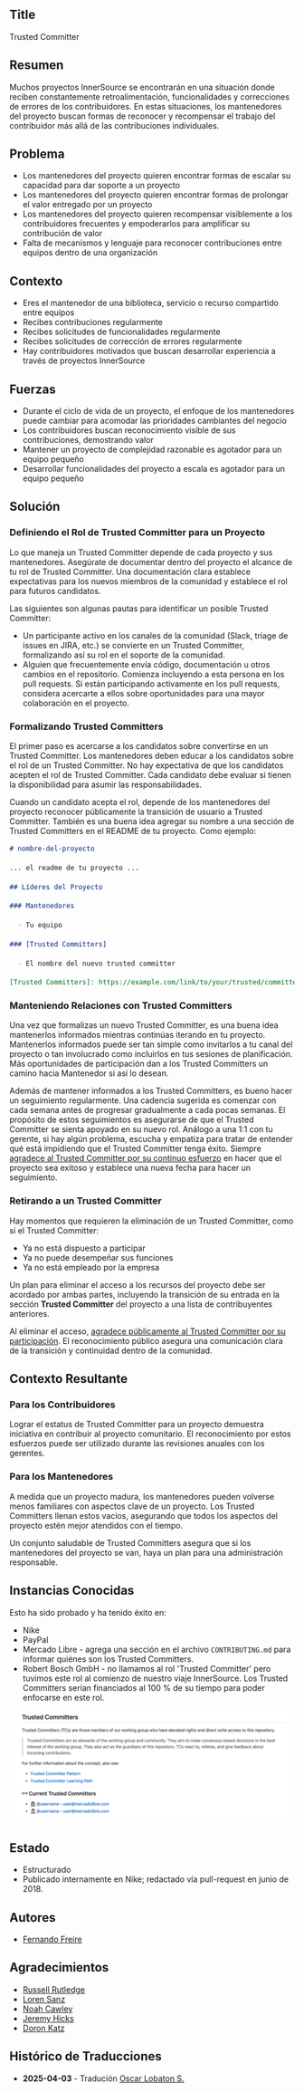 ## Title

Trusted Committer

## Resumen

Muchos proyectos InnerSource se encontrarán en una situación donde reciben constantemente retroalimentación, funcionalidades y correcciones de errores de los contribuidores. En estas situaciones, los mantenedores del proyecto buscan formas de reconocer y recompensar el trabajo del contribuidor más allá de las contribuciones individuales.

## Problema

- Los mantenedores del proyecto quieren encontrar formas de escalar su capacidad para dar soporte a un proyecto
- Los mantenedores del proyecto quieren encontrar formas de prolongar el valor entregado por un proyecto
- Los mantenedores del proyecto quieren recompensar visiblemente a los contribuidores frecuentes y empoderarlos para amplificar su contribución de valor
- Falta de mecanismos y lenguaje para reconocer contribuciones entre equipos dentro de una organización

## Contexto

- Eres el mantenedor de una biblioteca, servicio o recurso compartido entre equipos
- Recibes contribuciones regularmente
- Recibes solicitudes de funcionalidades regularmente
- Recibes solicitudes de corrección de errores regularmente
- Hay contribuidores motivados que buscan desarrollar experiencia a través de proyectos InnerSource

## Fuerzas

- Durante el ciclo de vida de un proyecto, el enfoque de los mantenedores puede cambiar para acomodar las prioridades cambiantes del negocio
- Los contribuidores buscan reconocimiento visible de sus contribuciones, demostrando valor
- Mantener un proyecto de complejidad razonable es agotador para un equipo pequeño
- Desarrollar funcionalidades del proyecto a escala es agotador para un equipo pequeño

## Solución

### Definiendo el Rol de Trusted Committer para un Proyecto

Lo que maneja un Trusted Committer depende de cada proyecto y sus mantenedores. Asegúrate de documentar dentro del proyecto el alcance de tu rol de Trusted Committer. Una documentación clara establece expectativas para los nuevos miembros de la comunidad y establece el rol para futuros candidatos.

Las siguientes son algunas pautas para identificar un posible Trusted Committer:

* Un participante activo en los canales de la comunidad (Slack, triage de issues en JIRA, etc.) se convierte en un Trusted Committer, formalizando así su rol en el soporte de la comunidad.
* Alguien que frecuentemente envía código, documentación u otros cambios en el repositorio. Comienza incluyendo a esta persona en los pull requests. Si están participando activamente en los pull requests, considera acercarte a ellos sobre oportunidades para una mayor colaboración en el proyecto.

### Formalizando Trusted Committers

El primer paso es acercarse a los candidatos sobre convertirse en un Trusted Committer. Los mantenedores deben educar a los candidatos sobre el rol de un Trusted Committer. No hay expectativa de que los candidatos acepten el rol de Trusted Committer. Cada candidato debe evaluar si tienen la disponibilidad para asumir las responsabilidades.

Cuando un candidato acepta el rol, depende de los mantenedores del proyecto reconocer públicamente la transición de usuario a Trusted Committer. También es una buena idea agregar su nombre a una sección de Trusted Committers en el README de tu proyecto. Como ejemplo:

```markdown
# nombre-del-proyecto

... el readme de tu proyecto ...

## Líderes del Proyecto

### Mantenedores

  - Tu equipo

### [Trusted Committers]

  - El nombre del nuevo trusted committer

[Trusted Committers]: https://example.com/link/to/your/trusted/committer/documentation.md
```

### Manteniendo Relaciones con Trusted Committers

Una vez que formalizas un nuevo Trusted Committer, es una buena idea mantenerlos informados mientras continúas iterando en tu proyecto. Mantenerlos informados puede ser tan simple como invitarlos a tu canal del proyecto o tan involucrado como incluirlos en tus sesiones de planificación. Más oportunidades de participación dan a los Trusted Committers un camino hacia Mantenedor si así lo desean.

Además de mantener informados a los Trusted Committers, es bueno hacer un seguimiento regularmente. Una cadencia sugerida es comenzar con cada semana antes de progresar gradualmente a cada pocas semanas. El propósito de estos seguimientos es asegurarse de que el Trusted Committer se sienta apoyado en su nuevo rol. Análogo a una 1:1 con tu gerente, si hay algún problema, escucha y empatiza para tratar de entender qué está impidiendo que el Trusted Committer tenga éxito. Siempre [agradece al Trusted Committer por su continuo esfuerzo][praise] en hacer que el proyecto sea exitoso y establece una nueva fecha para hacer un seguimiento.

### Retirando a un Trusted Committer

Hay momentos que requieren la eliminación de un Trusted Committer, como si el Trusted Committer:

* Ya no está dispuesto a participar
* Ya no puede desempeñar sus funciones
* Ya no está empleado por la empresa

Un plan para eliminar el acceso a los recursos del proyecto debe ser acordado por ambas partes, incluyendo la transición de su entrada en la sección **Trusted Committer** del proyecto a una lista de contribuyentes anteriores.

Al eliminar el acceso, [agradece públicamente al Trusted Committer por su participación][praise]. El reconocimiento público asegura una comunicación clara de la transición y continuidad dentro de la comunidad.

## Contexto Resultante

### Para los Contribuidores

Lograr el estatus de Trusted Committer para un proyecto demuestra iniciativa en contribuir al proyecto comunitario. El reconocimiento por estos esfuerzos puede ser utilizado durante las revisiones anuales con los gerentes.

### Para los Mantenedores

A medida que un proyecto madura, los mantenedores pueden volverse menos familiares con aspectos clave de un proyecto. Los Trusted Committers llenan estos vacíos, asegurando que todos los aspectos del proyecto estén mejor atendidos con el tiempo.

Un conjunto saludable de Trusted Committers asegura que si los mantenedores del proyecto se van, haya un plan para una administración responsable.

## Instancias Conocidas

Esto ha sido probado y ha tenido éxito en:

- Nike
- PayPal
- Mercado Libre - agrega una sección en el archivo `CONTRIBUTING.md` para informar quiénes son los Trusted Committers.
- Robert Bosch GmbH - no llamamos al rol 'Trusted Committer' pero tuvimos este rol al comienzo de nuestro viaje InnerSource. Los Trusted Committers serían financiados al 100 % de su tiempo para poder enfocarse en este rol.

![Sección de Trusted Committer en CONTRIBUTING.md de Mercado Libre](../../../assets/img/mercadolibre-trusted-committers.png "Sección de Trusted Committer en CONTRIBUTING.md de Mercado Libre")

## Estado

- Estructurado
- Publicado internamente en Nike; redactado vía pull-request en junio de 2018.

## Autores

- [Fernando Freire]

## Agradecimientos

- [Russell Rutledge]
- [Loren Sanz]
- [Noah Cawley]
- [Jeremy Hicks]
- [Doron Katz]

[Doron Katz]: https://github.com/doronkatz
[Russell Rutledge]: https://github.com/rrrutledge
[Loren Sanz]: https://github.com/mrsanz
[Jeremy Hicks]: https://github.com/greatestusername
[Noah Cawley]: https://github.com/utanapishtim
[praise]: ./praise-participants.md
[Fernando Freire]: https://github.com/dogonthehorizon

## Histórico de Traducciones

- **2025-04-03** - Tradución [Oscar Lobaton S.](https://github.com/ovas04)
